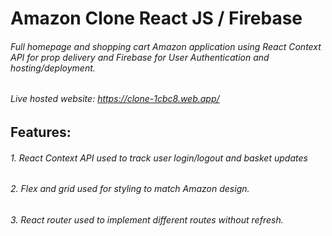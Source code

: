 # Amazon Clone React JS / Firebase

###### Full homepage and shopping cart Amazon application using React Context API for prop delivery and Firebase for User Authentication and hosting/deployment.  



###### Live hosted website: https://clone-1cbc8.web.app/

## Features: 

###### 1. React Context API used to track user login/logout and basket updates
###### 2. Flex and grid used for styling to match Amazon design.  
###### 3. React router used to implement different routes without refresh. 
